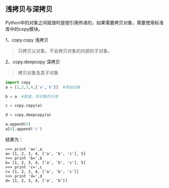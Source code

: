 ## 浅拷贝与深拷贝
Python中的对象之间赋值时是按引用传递的，如果需要拷贝对象，需要使用标准库中的copy模块。

1、copy.copy 浅拷贝 
> 只拷贝父对象，不会拷贝对象的内部的子对象。

2、copy.deepcopy 深拷贝
> 拷贝对象及其子对象

```python
import copy
a = [1,2,3,4,['a','b']]  #原始对象

b = a  #赋值，传对象的引用

c = copy.copy(a)

d = copy.deepcopy(a)

a.append(5)
a[4].append('c')
```

结果为：

```
>>> print 'a=',a
a= [1, 2, 3, 4, ['a', 'b', 'c'], 5]
>>> print 'b=',b
b= [1, 2, 3, 4, ['a', 'b', 'c'], 5]
>>> print 'c=',c
c= [1, 2, 3, 4, ['a', 'b', 'c']]
>>> print 'd=',d
d= [1, 2, 3, 4, ['a', 'b']]
```